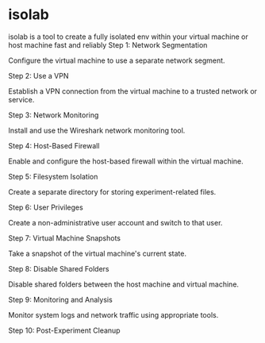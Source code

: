 # isolab
isolab is a tool to create a fully isolated env within your virtual machine or host machine fast and reliably 
Step 1: Network Segmentation

Configure the virtual machine to use a separate network segment.

Step 2: Use a VPN

Establish a VPN connection from the virtual machine to a trusted network or service.

Step 3: Network Monitoring

Install and use the Wireshark network monitoring tool.

Step 4: Host-Based Firewall

Enable and configure the host-based firewall within the virtual machine.

Step 5: Filesystem Isolation

Create a separate directory for storing experiment-related files.

Step 6: User Privileges

Create a non-administrative user account and switch to that user.

Step 7: Virtual Machine Snapshots

Take a snapshot of the virtual machine's current state.

Step 8: Disable Shared Folders

Disable shared folders between the host machine and virtual machine.

Step 9: Monitoring and Analysis

Monitor system logs and network traffic using appropriate tools.

Step 10: Post-Experiment Cleanup
